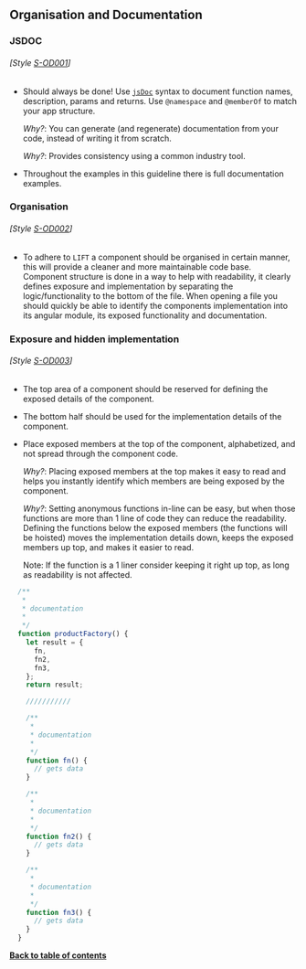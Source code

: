 ## Organisation and Documentation

### JSDOC
###### [Style [S-OD001](./#s-od001)]

  - Should always be done! Use [`jsDoc`](http://usejsdoc.org/) syntax to document function names, description, params and returns. Use `@namespace` and `@memberOf` to match your app structure.

    *Why?*: You can generate (and regenerate) documentation from your code, instead of writing it from scratch.

    *Why?*: Provides consistency using a common industry tool.

  - Throughout the examples in this guideline there is full documentation examples.


### Organisation
###### [Style [S-OD002](./#s-od002)]

  - To adhere to `LIFT` a component should be organised in certain manner, this will provide a cleaner and more maintainable code base. Component structure is done in a way to help with readability, it clearly defines exposure and implementation by separating the logic/functionality to the bottom of the file. When opening a file you should quickly be able to identify the components implementation into its angular module, its exposed functionality and documentation.

### Exposure and hidden implementation
###### [Style [S-OD003](./#s-od003)]

  - The top area of a component should be reserved for defining the exposed details of the component.

  - The bottom half should be used for the implementation details of the component.

  - Place exposed members at the top of the component, alphabetized, and not spread through the component code.

    *Why?*: Placing exposed members at the top makes it easy to read and helps you instantly identify which members are being exposed by the component.

    *Why?*: Setting anonymous functions in-line can be easy, but when those functions are more than 1 line of code they can reduce the readability. Defining the functions below the exposed members (the functions will be hoisted) moves the implementation details down, keeps the exposed members up top, and makes it easier to read.

    Note: If the function is a 1 liner consider keeping it right up top, as long as readability is not affected.

  ```javascript
    /**
     *
     * documentation
     *
     */
    function productFactory() {
      let result = {
        fn,
        fn2,
        fn3,
      };
      return result;

      ///////////

      /**
       *
       * documentation
       *
       */
      function fn() {
        // gets data
      }

      /**
       *
       * documentation
       *
       */
      function fn2() {
        // gets data
      }

      /**
       *
       * documentation
       *
       */
      function fn3() {
        // gets data
      }
    }
  ```


**[Back to table of contents](../README.md/#table-of-contents)**
